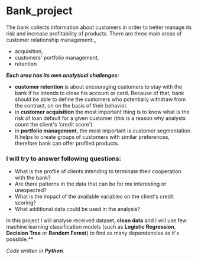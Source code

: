 # Bank_project

The bank collects information about customers in order to better manage its risk and increase
profitability of products. There are three main areas of customer relationship management:_
* acquisition,
* customers' portfolio management, 
* retention
 
_**Each area has its own analytical challenges:**_
* **customer retention** is about encouraging customers to stay with the bank if he intends to close his
account or card. Because of that, bank should be able to define the customers who potentially withdraw from the contract, on
on the basis of their behavior.
* in **customer acquisition** the most important thing is to know what is the risk of loan default for a given customer (this is a reason why analysts count the client's 'credit score').
* in **portfolio management**, the most important is customer segmentation. It helps to create groups of customers with similar preferences, therefore bank can offer profiled products.

### I will try to answer following questions:

* What is the profile of clients intending to terminate their cooperation with the bank?
* Are there patterns in the data that can be for me interesting or unexpected?
* What is the impact of the available variables on the client's credit scoring?
* What additional data could be used in the analysis?

In this project I will analyse received dataset, **clean data** and I will use few machine learning classification models (such as **Logistic Regression**, **Decision Tree** or **Random Forest**) to find as many dependencies as it's possible.** 

_Code written in **Python**._
